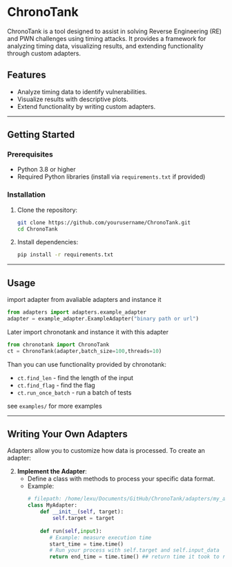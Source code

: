 # ChronoTank

ChronoTank is a tool designed to assist in solving Reverse Engineering (RE) and PWN challenges using timing attacks. It provides a framework for analyzing timing data, visualizing results, and extending functionality through custom adapters.

## Features
- Analyze timing data to identify vulnerabilities.
- Visualize results with descriptive plots.
- Extend functionality by writing custom adapters.

---

## Getting Started

### Prerequisites
- Python 3.8 or higher
- Required Python libraries (install via `requirements.txt` if provided)

### Installation
1. Clone the repository:
   ```bash
   git clone https://github.com/yourusername/ChronoTank.git
   cd ChronoTank
   ```
2. Install dependencies:
   ```bash
   pip install -r requirements.txt
   ```

---

## Usage
import adapter from avaliable adapters and instance it
```python
from adapters import adapters.example_adapter
adapter = example_adapter.ExampleAdapter("binary path or url")
```
Later import chronotank and instance it with this adapter
```python
from chronotank import ChronoTank
ct = ChronoTank(adapter,batch_size=100,threads=10)
```

Than you can use functionality provided by chronotank:
 - `ct.find_len` - find the length of the input
 - `ct.find_flag` - find the flag
 - `ct.run_once_batch` - run a batch of tests

see `examples/` for more examples

---

## Writing Your Own Adapters

Adapters allow you to customize how data is processed. To create an adapter:


2. **Implement the Adapter**:
   - Define a class with methods to process your specific data format.
   - Example:
     ```python
     # filepath: /home/lexu/Documents/GitHub/ChronoTank/adapters/my_adapter.py
     class MyAdapter:
         def __init__(self, target):
             self.target = target
             
         def run(self,input):
            # Example: measure execution time
            start_time = time.time()
            # Run your process with self.target and self.input_data
            return end_time = time.time() ## return time it took to run the process     
     ```



